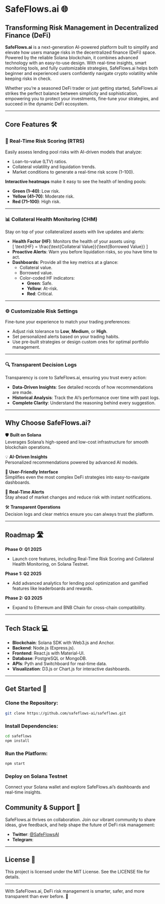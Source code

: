 # SafeFlows.ai 🌐  
## Transforming Risk Management in Decentralized Finance (DeFi)

**SafeFlows.ai** is a next-generation AI-powered platform built to simplify and elevate how users manage risks in the decentralized finance (DeFi) space. Powered by the reliable Solana blockchain, it combines advanced technology with an easy-to-use design. With real-time insights, smart monitoring tools, and fully customizable strategies, SafeFlows.ai helps both beginner and experienced users confidently navigate crypto volatility while keeping risks in check.

Whether you’re a seasoned DeFi trader or just getting started, SafeFlows.ai strikes the perfect balance between simplicity and sophistication, empowering you to protect your investments, fine-tune your strategies, and succeed in the dynamic DeFi ecosystem.

---

## Core Features 🛠️  

### 🚨 Real-Time Risk Scoring (RTRS)  
Easily assess lending pool risks with AI-driven models that analyze:  
- Loan-to-value (LTV) ratios.  
- Collateral volatility and liquidation trends.  
- Market conditions to generate a real-time risk score (1–100).  

**Interactive heatmaps** make it easy to see the health of lending pools:  
- **Green (1–40)**: Low risk.  
- **Yellow (41–70)**: Moderate risk.  
- **Red (71–100)**: High risk.  

---

### 📊 Collateral Health Monitoring (CHM)  
Stay on top of your collateralized assets with live updates and alerts:  
- **Health Factor (HF)**: Monitors the health of your assets using:  
  \[
  \text{HF} = \frac{\text{Collateral Value}}{\text{Borrowed Value}}
  \]  
- **Proactive Alerts**: Warn you before liquidation risks, so you have time to act.  
- **Dashboards**: Provide all the key metrics at a glance:  
  - Collateral value.  
  - Borrowed value.  
  - Color-coded HF indicators:  
    - **Green**: Safe.  
    - **Yellow**: At-risk.  
    - **Red**: Critical.  

---

### ⚙️ Customizable Risk Settings  
Fine-tune your experience to match your trading preferences:  
- Adjust risk tolerance to **Low**, **Medium**, or **High**.  
- Set personalized alerts based on your trading habits.  
- Use pre-built strategies or design custom ones for optimal portfolio management.  

---

### 🔍 Transparent Decision Logs  
Transparency is core to SafeFlows.ai, ensuring you trust every action:  
- **Data-Driven Insights**: See detailed records of how recommendations are made.  
- **Historical Analysis**: Track the AI’s performance over time with past logs.  
- **Complete Clarity**: Understand the reasoning behind every suggestion.  

---

## Why Choose SafeFlows.ai?  

🛡️ **Built on Solana**  
Leverages Solana’s high-speed and low-cost infrastructure for smooth blockchain operations.  

💡 **AI-Driven Insights**  
Personalized recommendations powered by advanced AI models.  

🎨 **User-Friendly Interface**  
Simplifies even the most complex DeFi strategies into easy-to-navigate dashboards.  

🔔 **Real-Time Alerts**  
Stay ahead of market changes and reduce risk with instant notifications.  

🛠️ **Transparent Operations**  
Decision logs and clear metrics ensure you can always trust the platform.  

---

## Roadmap 🛣️  

**Phase 0: Q1 2025**  
- Launch core features, including Real-Time Risk Scoring and Collateral Health Monitoring, on Solana Testnet.  

**Phase 1: Q2 2025**  
- Add advanced analytics for lending pool optimization and gamified features like leaderboards and rewards.  

**Phase 2: Q3 2025**  
- Expand to Ethereum and BNB Chain for cross-chain compatibility.  

---

## Tech Stack 💻  

- **Blockchain**: Solana SDK with Web3.js and Anchor.  
- **Backend**: Node.js (Express.js).  
- **Frontend**: React.js with Material-UI.  
- **Database**: PostgreSQL or MongoDB.  
- **APIs**: Pyth and Switchboard for real-time data.  
- **Visualization**: D3.js or Chart.js for interactive dashboards.  

---

## Get Started 🚀  

### Clone the Repository:  
```bash
git clone https://github.com/safeflows-ai/safeflows.git  
```

### Install Dependencies:
```bash
cd safeflows
npm install
```

### Run the Platform:
```bash
npm start
```

### Deploy on Solana Testnet
Connect your Solana wallet and explore SafeFlows.ai’s dashboards and real-time insights.

## Community & Support 💬  
SafeFlows.ai thrives on collaboration. Join our vibrant community to share ideas, give feedback, and help shape the future of DeFi risk management:  
- **Twitter**: [@SafeFlowsAI](https://twitter.com/SafeFlowsAI)  
- **Telegram**:  

---

## License 📝  
This project is licensed under the MIT License. See the LICENSE file for details.  

---

With SafeFlows.ai, DeFi risk management is smarter, safer, and more transparent than ever before. 🚀  
